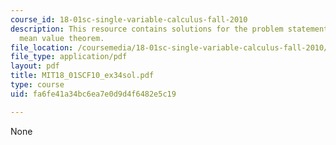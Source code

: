 ```yaml
---
course_id: 18-01sc-single-variable-calculus-fall-2010
description: This resource contains solutions for the problem statements related to
  mean value theorem.
file_location: /coursemedia/18-01sc-single-variable-calculus-fall-2010/fa6fe41a34bc6ea7e0d9d4f6482e5c19_MIT18_01SCF10_ex34sol.pdf
file_type: application/pdf
layout: pdf
title: MIT18_01SCF10_ex34sol.pdf
type: course
uid: fa6fe41a34bc6ea7e0d9d4f6482e5c19

---
```

None